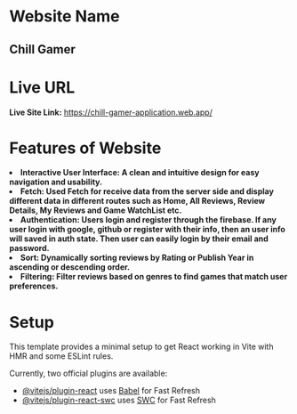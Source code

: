 # Website Name

<h2><b>Chill Gamer</b></h2>

# Live URL

<b>Live Site Link:</b> https://chill-gamer-application.web.app/
<br>

# Features of Website

<li><b>Interactive User Interface: A clean and intuitive design for easy navigation and usability.</b></li>

<li><b>Fetch: Used Fetch for receive data from the server side and display different data in different routes such as Home, All Reviews, Review Details, My Reviews and Game WatchList etc.</b></li>

<li><b>Authentication: Users login and register through the firebase. If any user login with google, github or register with their info, then an user info will saved in auth state. Then user can easily login by their email and password.</b></li>

<li><b>Sort: Dynamically sorting reviews by Rating or Publish Year in ascending or descending order.</b></li>

<li><b>Filtering: Filter reviews based on genres to find games that match user preferences.</b></li>

# Setup

This template provides a minimal setup to get React working in Vite with HMR and some ESLint rules.

Currently, two official plugins are available:

- [@vitejs/plugin-react](https://github.com/vitejs/vite-plugin-react/blob/main/packages/plugin-react/README.md) uses [Babel](https://babeljs.io/) for Fast Refresh
- [@vitejs/plugin-react-swc](https://github.com/vitejs/vite-plugin-react-swc) uses [SWC](https://swc.rs/) for Fast Refresh

